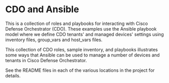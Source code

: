 # CDO and Ansible

This is a collection of roles and playbooks for interacting with Cisco Defense Orchestrator (CDO). These examples use the Ansible playbook model where we define CDO tenants' and managed devices' settings using inventory files, group_vars and host_vars files.

This collection of CDO roles, sample inventory, and playbooks illustrates some ways that Ansible can be used to manage a number of devices and tenants in Cisco Defense Orchestrator.

See the README files in each of the various locations in the project for details.
